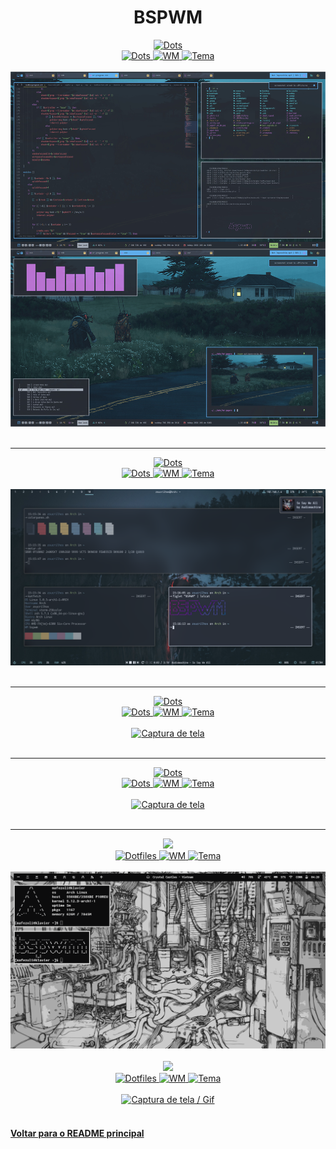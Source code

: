 <h1 align="center">BSPWM</h1>

<div align="center">
  <a href="https://github.com/odilonscoelho">
    <img alt="Dots" src="https://img.shields.io/badge/usuário-losaoall-%2322252f?style=for-the-badge" />
  </a>
  <br/>
  <a href="https://github.com/odilonscoelho/dots">
    <img alt="Dots" src="https://img.shields.io/badge/dots-%2322252f?style=for-the-badge" />
  </a>
  <a href="https://github.com/baskerville/bspwm/">
    <img alt="WM" src="https://img.shields.io/badge/WM-bspwm-%2322252f?style=for-the-badge" />
  </a>
  <a href="https://github.com/odilonscoelho/dots">
    <img alt="Tema" src="https://img.shields.io/badge/tema-custom-%2322252f?style=for-the-badge" />
  </a>
  <br/><br/>
  <a href="https://github.com/odilonscoelho/dots/blob/master/bspwmrc">
    <img alt="Captura de tela" src="https://github.com/odilonscoelho/dots/blob/master/print.jpg" />
  </a>
  <br/><br/>
</div>

---

<div align="center">
  <a href="https://github.com/zSucrilhos">
    <img alt="Dots" src="https://img.shields.io/badge/usuário-zSucrilhos-%2322252f?style=for-the-badge" />
  </a>
  <br/>
  <a href="https://github.com/zSucrilhos/dotfiles">
    <img alt="Dots" src="https://img.shields.io/badge/dots-%2322252f?style=for-the-badge" />
  </a>
  <a href="https://github.com/baskerville/bspwm/">
    <img alt="WM" src="https://img.shields.io/badge/WM-bspwm-%2322252f?style=for-the-badge" />
  </a>
  <a href="https://github.com/arcticicestudio/nord">
    <img alt="Tema" src="https://img.shields.io/badge/tema-nord-%2322252f?style=for-the-badge" />
  </a>
  <br/><br/>
  <a href="https://github.com/zSucrilhos/dotfiles/blob/Lyra/nord_darkest/.config/bspwm/bspwmrc">
    <img alt="Captura de tela" src="https://github.com/zSucrilhos/dotfiles/blob/master/artworks/wallpapers/Nord/busy.png" />
  </a>
  <br/><br/>
</div>

---

<div align="center">
  <a href="https://github.com/carlosd-ss">
    <img alt="Dots" src="https://img.shields.io/badge/usuário-carlosdss-%2322252f?style=for-the-badge" />
  </a>
  <br/>
  <a href="https://github.com/carlosd-ss/dotfiles">
    <img alt="Dots" src="https://img.shields.io/badge/dots-%2322252f?style=for-the-badge" />
  </a>
  <a href="https://github.com/baskerville/bspwm/">
    <img alt="WM" src="https://img.shields.io/badge/WM-bspwm-%2322252f?style=for-the-badge" />
  </a>
  <a href="https://github.com/morhetz/gruvbox">
    <img alt="Tema" src="https://img.shields.io/badge/tema-Gruvbox-%2322252f?style=for-the-badge" />
  </a>
  <br/><br/>
  <a href="https://github.com/carlosd-ss/dotfiles/blob/master/bspwm/bspwmrc">
    <img alt="Captura de tela" src="https://github.com/carlosdss22/dotfiles/blob/master/.github/gruvbox.png" />
  </a>
  <br/><br/>
</div>

---

<div align="center">
  <a href="https://github.com/gabrielcaussi">
    <img alt="Dots" src="https://img.shields.io/badge/usuário-gabrielcaussi-%2322252f?style=for-the-badge" />
  </a>
  <br/>
  <a href="https://github.com/gabrielcaussi/.dotfiles">
    <img alt="Dots" src="https://img.shields.io/badge/dots-%2322252f?style=for-the-badge" />
  </a>
  <a href="https://github.com/baskerville/bspwm/">
    <img alt="WM" src="https://img.shields.io/badge/WM-bspwm-%2322252f?style=for-the-badge" />
  </a>
  <a href="https://github.com/morhetz/gruvbox">
    <img alt="Tema" src="https://img.shields.io/badge/tema-gruvbox-%2322252f?style=for-the-badge" />
  </a>
  <br/><br/>
  <a href="https://github.com/gabrielcaussi/.dotfiles/tree/main/.config/bspwm">
    <img alt="Captura de tela" src="https://github.com/gabrielcaussi/.dotfiles/blob/main/screenshots/bspwm-gabrielcaussi.png" />
  </a>
  <br/><br/>
</div>

---

<div align="center">
  <a href="https://github.com/mafezoli">
    <img src="https://img.shields.io/badge/usuário-mafezoli-%2322252f?style=for-the-badge" />
  </a>
  <br/>
  <a href="https://github.com/mafezoli/dotfiles">
    <img
      alt="Dotfiles"
      src="https://img.shields.io/badge/dots-%2322252f?style=for-the-badge"
    />
  </a>
  <a href="https://github.com/baskerville/bspwm">
    <img
      alt="WM"
      src="https://img.shields.io/badge/wm-bspwm-%2322252f?style=for-the-badge"
    />
  </a>
  <a href="https://github.com/mafezoli/dotfiles">
    <img
      alt="Tema"
      src="https://img.shields.io/badge/tema-custom-%2322252f?style=for-the-badge"
    />
  </a>
  <br /><br />
  <a href="https://github.com/mafezoli/dotfiles/blob/master/bspwm/bspwmrc">
    <img alt="Captura de tela / Gif" src="https://github.com/mafezoli/dotfiles/blob/master/previews/lainpreview.png" />
  </a>
  <br/><br/>
</div>


<div align="center">
  <a href="https://github.com/SeraphyBR">
    <img src="https://img.shields.io/badge/usuário-SeraphyBR-%2322252f?style=for-the-badge" />
  </a>
  <br/>
  <a href="https://github.com/SeraphyBR/dotfiles/tree/Funtoo/Bspwm">
    <img
      alt="Dotfiles"
      src="https://img.shields.io/badge/dots-%2322252f?style=for-the-badge"
    />
  </a>
  <a href="https://github.com/baskerville/bspwm">
    <img
      alt="WM"
      src="https://img.shields.io/badge/wm-bspwm-%2322252f?style=for-the-badge"
    />
  </a>
  <a href="https://github.com/SeraphyBR/dotfiles/tree/Funtoo/Bspwm">
    <img
      alt="Tema"
      src="https://img.shields.io/badge/tema-custom-%2322252f?style=for-the-badge"
    />
  </a>
  <br /><br />
  <a href="https://github.com/SeraphyBR/dotfiles/blob/Funtoo/Bspwm/.config/bspwm/bspwmrc">
    <img alt="Captura de tela / Gif" src="https://raw.githubusercontent.com/SeraphyBR/dotfiles/Funtoo/Bspwm/Images/Screenshots/Screenshot1.png" />
  </a>
  <br/><br/>
</div>

#### [Voltar para o README principal](https://github.com/unixwmbr/unixwmbr)
